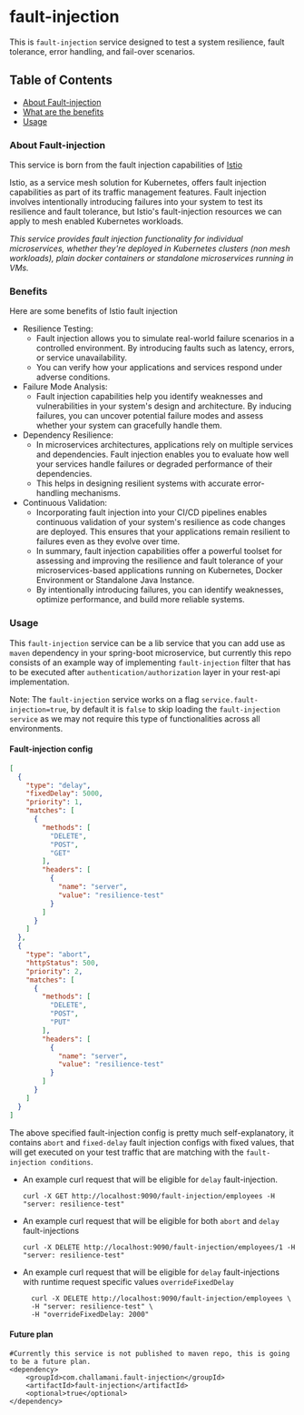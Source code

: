 # fault-injection
This is `fault-injection` service designed to test a system resilience, fault tolerance, error handling, and fail-over scenarios.

## Table of Contents
- [About Fault-injection](#about-fault-injection)
- [What are the benefits](#Benefits)
- [Usage](#usage)

### About Fault-injection

This service is born from the fault injection capabilities of [Istio](https://istio.io/latest/docs/tasks/traffic-management/fault-injection/)

Istio, as a service mesh solution for Kubernetes, offers fault injection capabilities as part of its traffic management features. 
Fault injection involves intentionally introducing failures into your system to test its resilience and fault tolerance, but Istio's fault-injection resources we can apply to mesh enabled Kubernetes workloads.

*This service provides fault injection functionality for individual microservices, whether they're deployed in Kubernetes clusters (non mesh workloads), plain docker containers or standalone microservices running in VMs.*

### Benefits
Here are some benefits of Istio fault injection

- Resilience Testing: 
  - Fault injection allows you to simulate real-world failure scenarios in a controlled environment. By introducing faults such as latency, errors, or service unavailability. 
  - You can verify how your applications and services respond under adverse conditions.
- Failure Mode Analysis: 
  - Fault injection capabilities help you identify weaknesses and vulnerabilities in your system's design and architecture. By inducing failures, you can uncover potential failure modes and assess whether your system can gracefully handle them.
- Dependency Resilience: 
  - In microservices architectures, applications rely on multiple services and dependencies. Fault injection enables you to evaluate how well your services handle failures or degraded performance of their dependencies. 
  - This helps in designing resilient systems with accurate error-handling mechanisms.
- Continuous Validation: 
  - Incorporating fault injection into your CI/CD pipelines enables continuous validation of your system's resilience as code changes are deployed. This ensures that your applications remain resilient to failures even as they evolve over time.
  - In summary, fault injection capabilities offer a powerful toolset for assessing and improving the resilience and fault tolerance of your microservices-based applications running on Kubernetes, Docker Environment or Standalone Java Instance. 
  - By intentionally introducing failures, you can identify weaknesses, optimize performance, and build more reliable systems.

### Usage

This `fault-injection` service can be a lib service that you can add use as `maven` dependency in your spring-boot microservice, but currently this repo consists of an example way of implementing `fault-injection` filter that has to be executed after `authentication/authorization` layer in your rest-api implementation.

Note: The `fault-injection` service works on a flag `service.fault-injection=true`, by default it is `false` to skip loading the `fault-injection service` as we may not require this type of functionalities across all environments.  

#### Fault-injection config
```json
[
  {
    "type": "delay",
    "fixedDelay": 5000,
    "priority": 1,
    "matches": [
      {
        "methods": [
          "DELETE",
          "POST",
          "GET"
        ],
        "headers": [
          {
            "name": "server",
            "value": "resilience-test"
          }
        ]
      }
    ]
  },
  {
    "type": "abort",
    "httpStatus": 500,
    "priority": 2,
    "matches": [
      {
        "methods": [
          "DELETE",
          "POST",
          "PUT"
        ],
        "headers": [
          {
            "name": "server",
            "value": "resilience-test"
          }
        ]
      }
    ]
  }
]
```
The above specified fault-injection config is pretty much self-explanatory, it contains `abort` and `fixed-delay` fault injection configs with fixed values, that will get executed on your test traffic that are matching with the `fault-injection conditions`.

- An example curl request that will be eligible for `delay` fault-injection.
    ```curl
    curl -X GET http://localhost:9090/fault-injection/employees -H "server: resilience-test"
    ```
- An example curl request that will be eligible for both `abort` and `delay` fault-injections
    ```curl
    curl -X DELETE http://localhost:9090/fault-injection/employees/1 -H "server: resilience-test"  
    ```
- An example curl request that will be eligible for `delay` fault-injections with runtime request specific values `overrideFixedDelay`
  ```curl
    curl -X DELETE http://localhost:9090/fault-injection/employees \
    -H "server: resilience-test" \
    -H "overrideFixedDelay: 2000" 
  ```

#### Future plan
```maven
#Currently this service is not published to maven repo, this is going to be a future plan.
<dependency>
	<groupId>com.challamani.fault-injection</groupId>
	<artifactId>fault-injection</artifactId>
	<optional>true</optional>
</dependency>
```